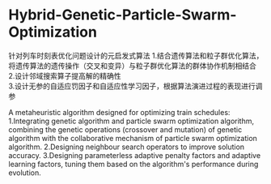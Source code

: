 # Hybrid-Genetic-Particle-Swarm-Optimization
针对列车时刻表优化问题设计的元启发式算法
1.结合遗传算法和粒子群优化算法，将遗传算法的遗传操作（交叉和变异）与粒子群优化算法的群体协作机制相结合  
2.设计邻域搜索算子提高解的精确性  
3.设计无参的自适应罚因子和自适应性学习因子，根据算法演进过程的表现进行调参

A metaheuristic algorithm designed for optimizing train schedules:
1.Integrating genetic algorithm and particle swarm optimization algorithm, combining the genetic operations (crossover and mutation) of genetic algorithm with the collaborative mechanism of particle swarm optimization algorithm.
2.Designing neighbour search operators to improve solution accuracy.
3.Designing parameterless adaptive penalty factors and adaptive learning factors, tuning them based on the algorithm's performance during evolution.
